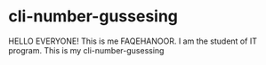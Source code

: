# cli-number-gussesing
HELLO EVERYONE! This is me FAQEHANOOR. I am the student of IT program. This is my cli-number-gusessing 
